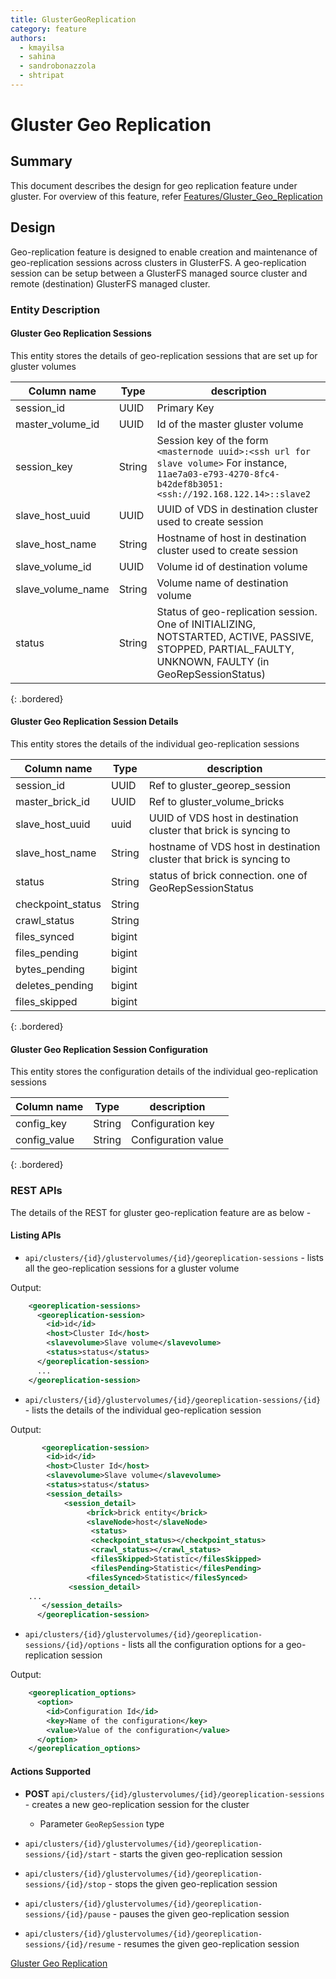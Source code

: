 ```yaml
---
title: GlusterGeoReplication
category: feature
authors:
  - kmayilsa
  - sahina
  - sandrobonazzola
  - shtripat
---
```


# Gluster Geo Replication

## Summary

This document describes the design for geo replication feature under gluster.
For overview of this feature, refer [Features/Gluster_Geo_Replication](/develop/release-management/features/gluster/gluster-geo-replication.html)

## Design

Geo-replication feature is designed to enable creation and maintenance of geo-replication sessions across clusters in GlusterFS.
A geo-replication session can be setup between a GlusterFS managed source cluster and remote (destination) GlusterFS managed cluster.

### Entity Description

#### Gluster Geo Replication Sessions

This entity stores the details of geo-replication sessions that are set up for gluster volumes

| Column name       | Type   | description                                                                                                                                                 |
|-------------------|--------|-------------------------------------------------------------------------------------------------------------------------------------------------------------|
| session_id        | UUID   | Primary Key                                                                                                                                                 |
| master_volume_id  | UUID   | Id of the master gluster volume                                                                                                                             |
| session_key       | String | Session key of the form `<masternode uuid>:<ssh url for slave volume>` For instance, `11ae7a03-e793-4270-8fc4-b42def8b3051:<ssh://192.168.122.14>::slave2`  |
| slave_host_uuid   | UUID   | UUID of VDS in destination cluster used to create session                                                                                                   |
| slave_host_name   | String | Hostname of host in destination cluster used to create session                                                                                              |
| slave_volume_id   | UUID   | Volume id of destination volume                                                                                                                             |
| slave_volume_name | String | Volume name of destination volume                                                                                                                           |
| status            | String | Status of geo-replication session. One of INITIALIZING, NOTSTARTED, ACTIVE, PASSIVE, STOPPED, PARTIAL_FAULTY, UNKNOWN, FAULTY (in GeoRepSessionStatus)      |
{: .bordered}

#### Gluster Geo Replication Session Details

This entity stores the details of the individual geo-replication sessions

| Column name       | Type   | description                                                          |
|-------------------|--------|----------------------------------------------------------------------|
| session_id        | UUID   | Ref to gluster_georep_session                                        |
| master_brick_id   | UUID   | Ref to gluster_volume_bricks                                         |
| slave_host_uuid   | uuid   | UUID of VDS host in destination cluster that brick is syncing to     |
| slave_host_name   | String | hostname of VDS host in destination cluster that brick is syncing to |
| status            | String | status of brick connection. one of GeoRepSessionStatus               |
| checkpoint_status | String |                                                                      |
| crawl_status      | String |                                                                      |
| files_synced      | bigint |                                                                      |
| files_pending     | bigint |                                                                      |
| bytes_pending     | bigint |                                                                      |
| deletes_pending   | bigint |                                                                      |
| files_skipped     | bigint |                                                                      |
{: .bordered}

#### Gluster Geo Replication Session Configuration

This entity stores the configuration details of the individual geo-replication sessions

| Column name  | Type   | description         |
|--------------|--------|---------------------|
| config_key   | String | Configuration key   |
| config_value | String | Configuration value |
{: .bordered}

### REST APIs

The details of the REST for gluster geo-replication feature are as below -

#### Listing APIs

* `api/clusters/{id}/glustervolumes/{id}/georeplication-sessions` - lists all the geo-replication sessions for a gluster volume

Output:

```xml
    <georeplication-sessions>
      <georeplication-session>
        <id>id</id>
        <host>Cluster Id</host>
        <slavevolume>Slave volume</slavevolume>
        <status>status</status>
      </georeplication-session>
      ...
    </georeplication-session>
```

*   `api/clusters/{id}/glustervolumes/{id}/georeplication-sessions/{id}` - lists the details of the individual geo-replication session

Output:

```xml
       <georeplication-session>
        <id>id</id>
        <host>Cluster Id</host>
        <slavevolume>Slave volume</slavevolume>
        <status>status</status>
        <session_details>
            <session_detail>
                 <brick>brick entity</brick>
                 <slaveNode>host</slaveNode>
                  <status>
                  <checkpoint_status></checkpoint_status>
                  <crawl_status></crawl_status>
                  <filesSkipped>Statistic</filesSkipped>
                  <filesPending>Statistic</filesPending>
                 <filesSynced>Statistic</filesSynced>
             <session_detail>
    ...
       </session_details>
      </georeplication-session>
```

* `api/clusters/{id}/glustervolumes/{id}/georeplication-sessions/{id}/options` - lists all the configuration options for a geo-replication session

Output:

```xml
    <georeplication_options>
      <option>
        <id>Configuration Id</id>
        <key>Name of the configuration</key>
        <value>Value of the configuration</value>
      </option>
    </georeplication_options>
```

#### Actions Supported

*   **POST** `api/clusters/{id}/glustervolumes/{id}/georeplication-sessions` - creates a new geo-replication session for the cluster
    -   Parameter `GeoRepSession` type

*   `api/clusters/{id}/glustervolumes/{id}/georeplication-sessions/{id}/start` - starts the given geo-replication session
*   `api/clusters/{id}/glustervolumes/{id}/georeplication-sessions/{id}/stop` - stops the given geo-replication session
*   `api/clusters/{id}/glustervolumes/{id}/georeplication-sessions/{id}/pause` - pauses the given geo-replication session
*   `api/clusters/{id}/glustervolumes/{id}/georeplication-sessions/{id}/resume` - resumes the given geo-replication session

[Gluster Geo Replication](/develop/release-management/features/)
